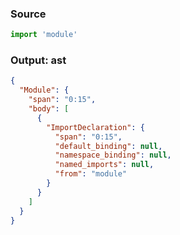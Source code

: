 ### Source
```js source:module
import 'module'
```

### Output: ast
```json
{
  "Module": {
    "span": "0:15",
    "body": [
      {
        "ImportDeclaration": {
          "span": "0:15",
          "default_binding": null,
          "namespace_binding": null,
          "named_imports": null,
          "from": "module"
        }
      }
    ]
  }
}
```
